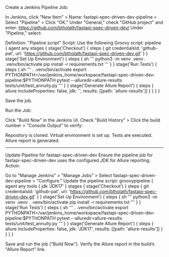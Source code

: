 Create a Jenkins Pipeline Job:

In Jenkins, click "New Item" > Name: fastapi-spec-driven-dev-pipeline > Select "Pipeline" > Click "OK."
Under "General," check "GitHub project" and enter: https://github.com/btholath/fastapi-spec-driven-dev/
Under "Pipeline," select:

Definition: "Pipeline script"
Script: Use the following Groovy script:
pipeline {
    agent any
    stages {
        stage('Checkout') {
            steps {
                git credentialsId: 'github-pat', url: 'https://github.com/btholath/fastapi-spec-driven-dev.git'
            }
        }
        stage('Set Up Environment') {
            steps {
                sh '''
                python3 -m venv .venv
                . .venv/bin/activate
                pip install -r requirements.txt
                '''
            }
        }
        stage('Run Tests') {
            steps {
                sh '''
                . .venv/bin/activate
                export PYTHONPATH=/var/jenkins_home/workspace/fastapi-spec-driven-dev-pipeline:$PYTHONPATH
                pytest --alluredir=allure-results tests/unit/test_annuity.py
                '''
            }
        }
        stage('Generate Allure Report') {
            steps {
                allure includeProperties: false, jdk: '', results: [[path: 'allure-results']]
            }
        }
    }
}



Save the job.


Run the Job:

Click "Build Now" in the Jenkins UI.
Check "Build History" > Click the build number > "Console Output" to verify:

Repository is cloned.
Virtual environment is set up.
Tests are executed.
Allure report is generated.

----------------------------------------------------------------------------------
Update Pipeline for fastapi-spec-driven-dev
Ensure the pipeline job for fastapi-spec-driven-dev uses the configured JDK for Allure reporting.
Action:

Go to "Manage Jenkins" > "Manage Jobs" > Select fastapi-spec-driven-dev-pipeline > "Configure."
Update the pipeline script:
groovypipeline {
    agent any
    tools {
        jdk 'JDK17'
    }
    stages {
        stage('Checkout') {
            steps {
                git credentialsId: 'github-pat', url: 'https://github.com/btholath/fastapi-spec-driven-dev.git'
            }
        }
        stage('Set Up Environment') {
            steps {
                sh '''
                python3 -m venv .venv
                . .venv/bin/activate
                pip install -r requirements.txt
                '''
            }
        }
        stage('Run Tests') {
            steps {
                sh '''
                . .venv/bin/activate
                export PYTHONPATH=/var/jenkins_home/workspace/fastapi-spec-driven-dev-pipeline:$PYTHONPATH
                pytest --alluredir=allure-results tests/unit/test_annuity.py
                '''
            }
        }
        stage('Generate Allure Report') {
            steps {
                allure includeProperties: false, jdk: 'JDK17', results: [[path: 'allure-results']]
            }
        }
    }
}

Save and run the job ("Build Now").
Verify the Allure report in the build’s "Allure Report" link.